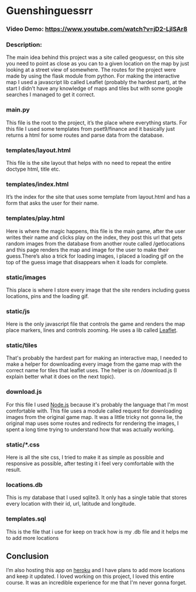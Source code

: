 # Guenshinguessrr

### Video Demo:  https://www.youtube.com/watch?v=jD2-LjISAr8

### Description:
The main idea behind this project was a site called geoguessr, on this site you need to point as close as you can to a given location on the map by just looking at a street view of somewhere.
The routes for the project were made by using the flask module from python.
For making the interactive map I used a javascript lib called Leaflet (probably the hardest part), at the start I didn't have any knowledge of maps and tiles but with some google searches I managed to get it correct.

### main.py
This file is the root to the project, it’s the place where everything starts. For this file I used some templates from pset9/finance and it basically just returns a html for some routes and parse data from the database.

### templates/layout.html
This file is the site layout that helps with no need to repeat the entire doctype html, title etc.

### templates/index.html
It’s the index for the site that uses some template from layout.html and has a form that asks the user for their name.

### templates/play.html
Here is where the magic happens, this file is the main game, after the user writes their name and clicks play on the index, they post this url that gets random images from the database from another route called /getlocations and this page renders the map and image for the user to make their guess.There’s also a trick for loading images, i placed a loading gif on the top of the guess image that disappears when it loads for complete.

### static/images
This place is where I store every image that the site renders including guess locations, pins and the loading gif.

### static/js
Here is the only javascript file that controls the game and renders the map place markers, lines and controls zooming. He uses a lib called [Leaflet](https://leafletjs.com).

### static/tiles
That's probably the hardest part for making an interactive map, I needed to make a helper for downloading every image from the game map with the correct name for tiles that leaflet uses. The helper is on /download.js (I explain better what it does on the next topic).

### download.js
For this file I used [Node.js](https://nodejs.org/en/) because it's probably the language that I'm most comfortable with. This file uses a module called request for downloading images from the original game map. It was a little tricky not gonna lie, the original map uses some routes and redirects for rendering the images, I spent a long time trying to understand how that was actually working.

### static/*.css
Here is all the site css, I tried to make it as simple as possible and responsive as possible, after testing it i feel very comfortable with the result.

### locations.db
This is my database that I used sqlite3. It only has a single table that stores every location with their id, url, latitude and longitude.

### templates.sql
This is the file that i use for keep on track how is my .db file and it helps me to add more locations

## Conclusion
I’m also hosting this app on [heroku](https://genshinguessr.herokuapp.com) and I have plans to add more locations and keep it updated.
I loved working on this project, I loved this entire course. It was an incredible experience for me that I'm never gonna forget.